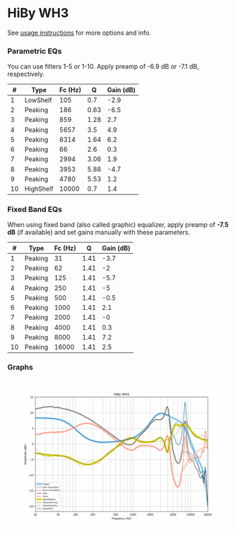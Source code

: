 # HiBy WH3
See [usage instructions](https://github.com/jaakkopasanen/AutoEq#usage) for more options and info.

### Parametric EQs
You can use filters 1-5 or 1-10. Apply preamp of -6.9 dB or -7.1 dB, respectively.

|   # | Type      |   Fc (Hz) |    Q |   Gain (dB) |
|-----|-----------|-----------|------|-------------|
|   1 | LowShelf  |       105 | 0.7  |        -2.9 |
|   2 | Peaking   |       186 | 0.63 |        -6.5 |
|   3 | Peaking   |       859 | 1.28 |         2.7 |
|   4 | Peaking   |      5657 | 3.5  |         4.9 |
|   5 | Peaking   |      8314 | 1.64 |         6.2 |
|   6 | Peaking   |        66 | 2.6  |         0.3 |
|   7 | Peaking   |      2994 | 3.06 |         1.9 |
|   8 | Peaking   |      3953 | 5.88 |        -4.7 |
|   9 | Peaking   |      4780 | 5.53 |         1.2 |
|  10 | HighShelf |     10000 | 0.7  |         1.4 |

### Fixed Band EQs
When using fixed band (also called graphic) equalizer, apply preamp of **-7.5 dB** (if available) and set gains manually with these parameters.

|   # | Type    |   Fc (Hz) |    Q |   Gain (dB) |
|-----|---------|-----------|------|-------------|
|   1 | Peaking |        31 | 1.41 |        -3.7 |
|   2 | Peaking |        62 | 1.41 |        -2   |
|   3 | Peaking |       125 | 1.41 |        -5.7 |
|   4 | Peaking |       250 | 1.41 |        -5   |
|   5 | Peaking |       500 | 1.41 |        -0.5 |
|   6 | Peaking |      1000 | 1.41 |         2.1 |
|   7 | Peaking |      2000 | 1.41 |        -0   |
|   8 | Peaking |      4000 | 1.41 |         0.3 |
|   9 | Peaking |      8000 | 1.41 |         7.2 |
|  10 | Peaking |     16000 | 1.41 |         2.5 |

### Graphs
![](./HiBy%20WH3.png)
